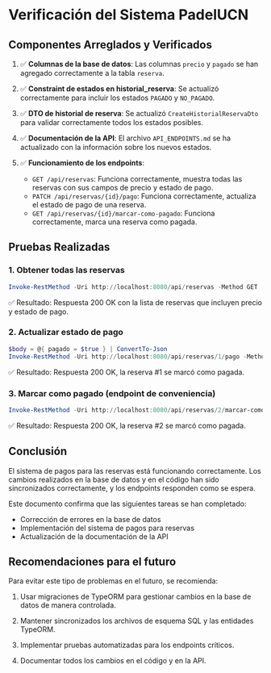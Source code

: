 # Verificación del Sistema PadelUCN

## Componentes Arreglados y Verificados

1. ✅ **Columnas de la base de datos**: Las columnas `precio` y `pagado` se han agregado correctamente a la tabla `reserva`.

2. ✅ **Constraint de estados en historial_reserva**: Se actualizó correctamente para incluir los estados `PAGADO` y `NO_PAGADO`.

3. ✅ **DTO de historial de reserva**: Se actualizó `CreateHistorialReservaDto` para validar correctamente todos los estados posibles.

4. ✅ **Documentación de la API**: El archivo `API_ENDPOINTS.md` se ha actualizado con la información sobre los nuevos estados.

5. ✅ **Funcionamiento de los endpoints**: 
   - `GET /api/reservas`: Funciona correctamente, muestra todas las reservas con sus campos de precio y estado de pago.
   - `PATCH /api/reservas/{id}/pago`: Funciona correctamente, actualiza el estado de pago de una reserva.
   - `GET /api/reservas/{id}/marcar-como-pagado`: Funciona correctamente, marca una reserva como pagada.

## Pruebas Realizadas

### 1. Obtener todas las reservas
```powershell
Invoke-RestMethod -Uri http://localhost:8080/api/reservas -Method GET
```
✅ Resultado: Respuesta 200 OK con la lista de reservas que incluyen precio y estado de pago.

### 2. Actualizar estado de pago
```powershell
$body = @{ pagado = $true } | ConvertTo-Json
Invoke-RestMethod -Uri http://localhost:8080/api/reservas/1/pago -Method PATCH -Body $body -ContentType "application/json"
```
✅ Resultado: Respuesta 200 OK, la reserva #1 se marcó como pagada.

### 3. Marcar como pagado (endpoint de conveniencia)
```powershell
Invoke-RestMethod -Uri http://localhost:8080/api/reservas/2/marcar-como-pagado -Method GET
```
✅ Resultado: Respuesta 200 OK, la reserva #2 se marcó como pagada.

## Conclusión

El sistema de pagos para las reservas está funcionando correctamente. Los cambios realizados en la base de datos y en el código han sido sincronizados correctamente, y los endpoints responden como se espera.

Este documento confirma que las siguientes tareas se han completado:
- Corrección de errores en la base de datos
- Implementación del sistema de pagos para reservas
- Actualización de la documentación de la API

## Recomendaciones para el futuro

Para evitar este tipo de problemas en el futuro, se recomienda:

1. Usar migraciones de TypeORM para gestionar cambios en la base de datos de manera controlada.

2. Mantener sincronizados los archivos de esquema SQL y las entidades TypeORM.

3. Implementar pruebas automatizadas para los endpoints críticos.

4. Documentar todos los cambios en el código y en la API.
